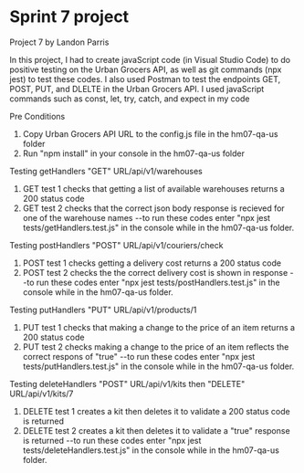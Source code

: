 # Sprint 7 project

Project 7 by Landon Parris

In this project, I had to create javaScript code (in Visual Studio Code) to do positive testing on the Urban Grocers API, as well as git commands (npx jest) to test these codes. I also used Postman to test the endpoints GET, POST, PUT, and DLELTE in the Urban Grocers API. I used javaScript commands such as const, let, try, catch, and expect in my code

Pre Conditions
1. Copy Urban Grocers API URL to the config.js file in the hm07-qa-us folder
2. Run "npm install"  in your console in the hm07-qa-us folder 

Testing getHandlers    "GET" URL/api/v1/warehouses
1. GET test 1 checks that getting a list of available warehouses returns a 200 status code
2. GET test 2 checks that the correct json body response is recieved for one of the warehouse names
--to run these codes enter "npx jest tests/getHandlers.test.js" in the console while in the hm07-qa-us folder. 

Testing postHandlers   "POST" URL/api/v1/couriers/check
1. POST test 1 checks getting a delivery cost returns a 200 status code
2. POST test 2 checks the the correct delivery cost is shown in response
--to run these codes enter "npx jest tests/postHandlers.test.js" in the console while in the hm07-qa-us folder.

Testing putHandlers    "PUT" URL/api/v1/products/1
1. PUT test 1 checks that making a change to the price of an item returns a 200 status code
2. PUT test 2 checks making a change to the price of an item reflects the correct respons of "true"
--to run these codes enter "npx jest tests/putHandlers.test.js" in the console while in the hm07-qa-us folder.

Testing deleteHandlers  "POST" URL/api/v1/kits then "DELETE" URL/api/v1/kits/7
1. DELETE test 1 creates a kit then deletes it to validate a 200 status code is returned
2. DELETE test 2 creates a kit then deletes it to validate a "true" response is returned
--to run these codes enter "npx jest tests/deleteHandlers.test.js" in the console while in the hm07-qa-us folder.